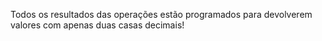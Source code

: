 Todos os resultados das operações estão programados para devolverem valores com apenas duas casas decimais!